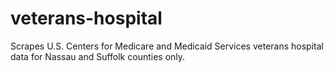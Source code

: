 # veterans-hospital
Scrapes U.S. Centers for Medicare and Medicaid Services veterans hospital data for Nassau and Suffolk counties only.